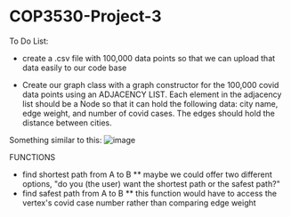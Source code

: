 # COP3530-Project-3

To Do List:
- create a .csv file with 100,000 data points so that we can upload that data easily to our code base


- Create our graph class with a graph constructor for the 100,000 covid data points using an ADJACENCY LIST.
Each element in the adjacency list should be a Node so that it can hold the following data: city name, edge weight, and number of covid cases. 
The edges should hold the distance between cities.

Something similar to this: 
![image](https://user-images.githubusercontent.com/73550658/142418417-05684c9f-abc2-450e-9141-dd929f068f83.png)


FUNCTIONS
-   find shortest path from A to B      ** maybe we could offer two different options, "do you (the user) want the shortest path or the safest path?"
-   find safest path from A to B        ** this function would have to access the vertex's covid case number rather than comparing edge weight 

